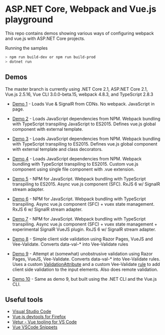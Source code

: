 # ASP.NET Core, Webpack and Vue.js playground

This repo contains demos showing various ways of configuring webpack and vue.js with ASP.NET Core projects.

Running the samples

```bash
> npm run build-dev or npm run build-prod
> dotnet run
```

## Demos

The master branch is currently using .NET Core 2.1, ASP.NET Core 2.1, Vue.js 2.5.16, Vue CLI 3.0.0-beta.15, webpack 4.8.3, and TypeScript 2.8.3

- [Demo 1](src/demo1) - Loads Vue & SignalR from CDNs. No webpack. JavaScript in page.

- [Demo 2](src/demo2) - Loads JavaScript dependencies from NPM. Webpack bundling with TypeScript transpiling JavaScript to ES2015. Defines vue.js global component with external template.

- [Demo 3](src/demo3) - Loads JavaScript dependencies from NPM. Webpack bundling with TypeScript transpiling to ES2015. Defines vue.js global component with external template and class decorators.

- [Demo 4](src/demo4) - Loads JavaScript dependencies from NPM. Webpack bundling with TypeScript transpiling to ES2015. Custom vue.js component using single file component with .vue extension.

- [Demo 5](src/demo5) - NPM for JavaScript. Webpack bundling with TypeScript transpiling to ES2015. Async vue.js component (SFC). RxJS 6 w/ SignalR stream adapter.

- [Demo 6](src/demo6) - NPM for JavaScript. Webpack bundling with TypeScript transpiling. Async vue.js component (SFC) + vuex state management. RxJS 6 w/ SignalR stream adapter.

- [Demo 7](src/demo7) - NPM for JavaScript. Webpack bundling with TypeScript transpiling. Async vue.js component (SFC) + vuex state management + experimental SignalR VueJS plugin. RxJS 6 w/ SignalR stream adapter.

- [Demo 8](src/demo8) - Simple client side validation using Razor Pages, VueJS and Vee-Validate. Converts data-val-* into Vee-Validate rules

- [Demo 9](src/demo9) - Attempt at (somewhat) unobstrusive validation using Razor Pages, VueJS, Vee-Validate. Converts data-val-* into Vee-Validate rules. Uses a custom [ValidationAttribute](src/demo9/Validation/VeeValidateAttribute.cs) and a custom Vee-Validate [rule](src/demo9/client/validations.ts) to add client side validation to the input elements. Also does remote validation.

- [Demo 10](src/demo10) - Same as demo 9, but built using the .NET CLI and the Vue.js CLI.

## Useful tools

- [Visual Studio Code](https://code.visualstudio.com/?WT.mc_id=code-github-cephilli)
- [Vue.js devtools for Firefox](https://addons.mozilla.org/en-GB/firefox/addon/vue-js-devtools/)
- [Vetur - Vue tooling for VS Code](https://marketplace.visualstudio.com/items?itemName=octref.vetur&WT.mc_id=code-github-cephilli)
- [Vue VSCode Snippets](https://marketplace.visualstudio.com/items?itemName=sdras.vue-vscode-snippets&WT.mc_id=code-github-cephilli)
